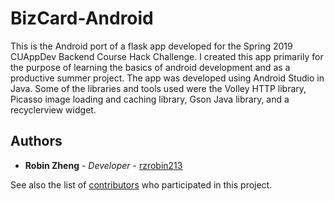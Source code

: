 # BizCard-Android

This is the Android port of a flask app developed for the Spring 2019 CUAppDev Backend Course Hack Challenge. I created this app primarily for the purpose of learning the basics of android development and as a productive summer project. The app was developed using Android Studio in Java. Some of the libraries and tools used were the Volley HTTP library, Picasso image loading and caching library, Gson Java library, and a recyclerview widget. 

## Authors

* **Robin Zheng** - *Developer* - [rzrobin213](https://github.com/rzrobin213)

See also the list of [contributors](https://github.com/your/project/contributors) who participated in this project.

